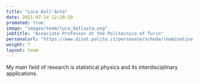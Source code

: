```yaml
---
title: "Luca Dall'Asta"
date: 2021-07-14 12:20:19
promoted: true
image: "images/team/luca_dallasta.png"
jobtitle: "Associate Professor at the Politecnico of Turin"
personalurl: "https://www.disat.polito.it/personale/scheda/(nominativo)/luca.dallasta"
weight: 7
layout: team
---
```


My main field of research is statistical physics and its interdisciplinary applications.
